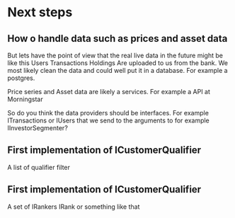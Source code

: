 # Next steps
## How o handle data such as prices and asset data
But lets have the point of view that the real live data in the future might be like this
Users
Transactions
Holdings
Are uploaded to us from the bank. We most likely clean the data and could well put it in a database. For example a postgres.

Price series and Asset data are likely a services. For example a API at Morningstar

So do you think the data providers should be interfaces. For example ITransactions or IUsers that we send to the arguments to for example IInvestorSegmenter?

## First implementation of ICustomerQualifier
A list of qualifier filter

## First implementation of ICustomerQualifier
A set of IRankers IRank or something like that
